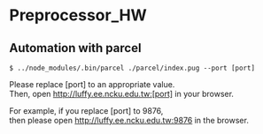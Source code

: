 # Preprocessor_HW
## Automation with parcel
```
$ ../node_modules/.bin/parcel ./parcel/index.pug --port [port]
```
Please replace [port] to an appropriate value.  
Then, open http://luffy.ee.ncku.edu.tw:[port] in your browser.  
  
For example, if you replace [port] to 9876,   
then please open http://luffy.ee.ncku.edu.tw:9876 in the browser.

